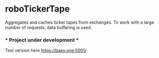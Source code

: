 # roboTickerTape

Aggregates and caches ticker tapes from exchanges.
To work with a large number of requests, data buffering is used.

### * Project under development *

Test version here https://baev.one:5001/
